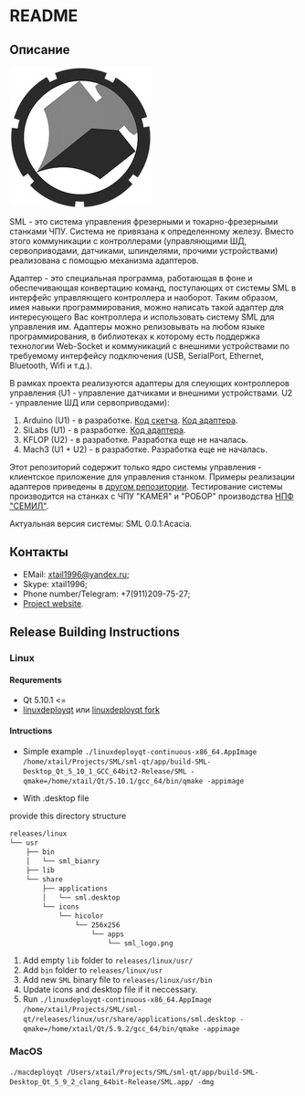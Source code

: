 # README #

## Описание ##

![SML_logo](./readme_files/sml_logo_mini.png)

SML - это система управления фрезерными и токарно-фрезерными станками ЧПУ. Система не привязана к определенному железу. Вместо этого коммуникации с контроллерами (управляющими ШД, сервоприводами, датчиками, шпинделями, прочими устройствами) реализована с помощью механизма адаптеров.

Адаптер - это специальная программа, работающая в фоне и обеспечивающая конвертацию команд, поступающих от системы SML в интерфейс управляющего контроллера и наоборот. Таким образом, имея навыки программирования, можно написать такой адаптер для интересующего Вас контроллера и использовать систему SML для управления им. Адаптеры можно релизовывать на любом языке программирования, в библиотеках к которому есть поддержка технологии Web-Socket и коммуникаций с внешними устройствами по требуемому интерфейсу подключения (USB, SerialPort, Ethernet, Bluetooth, Wifi и т.д.).

В рамках проекта реализуются адаптеры для слеующих контроллеров управления (U1 - управление датчиками и внешними устройствами. U2 - управление ШД или сервоприводами):

1. Arduino (U1) - в разработке. [Код скетча](https://bitbucket.org/applications-forge/arduinou1/src/master/). [Код адаптера](https://bitbucket.org/applications-forge/u1serialadapter/src/master/).
2. SiLabs (U1) - в разработке. [Код адаптера](https://bitbucket.org/applications-forge/usbxpressadapter/src/master/).
3. KFLOP (U2) - в разработке. Разработка еще не началась.
4. Mach3 (U1 + U2) - в разработке. Разработка еще не началась.

Этот репозиторий содержит только ядро системы управления - клиентское приложение для управления станком. Примеры реализации адаптеров приведены в [другом репозитории](https://bitbucket.org/account/user/applications-forge/projects/SML).
Тестирование системы производится на станках с ЧПУ "КАМЕЯ" и "РОБОР" производства [НПФ "СЕМИЛ"](https://semil.ru/).

Актуальная версия системы: SML 0.0.1:Acacia.

## Контакты ##

* EMail: xtail1996@yandex.ru;
* Skype: xtail1996;
* Phone number/Telegram: +7(911)209-75-27;
* [Project website](https://bitbucket.org/account/user/applications-forge/projects/SML).

## Release Building Instructions ##

### Linux ###

#### Requrements ####

* Qt 5.10.1 <=
* [linuxdeployqt](https://github.com/probonopd/linuxdeployqt) или [linuxdeployqt fork](https://github.com/ApplicationsForge/linuxdeployqt)

#### Intructions ####

* Simple example `./linuxdeployqt-continuous-x86_64.AppImage /home/xtail/Projects/SML/sml-qt/app/build-SML-Desktop_Qt_5_10_1_GCC_64bit2-Release/SML -qmake=/home/xtail/Qt/5.10.1/gcc_64/bin/qmake -appimage`

* With .desktop file

provide this directory structure

```
releases/linux
└── usr
    ├── bin
    │   └── sml_bianry
    ├── lib
    └── share
        ├── applications
        │   └── sml.desktop
        └── icons
            └── hicolor
                └── 256x256
                    └── apps
                        └── sml_logo.png
```

1. Add empty `lib` folder to `releases/linux/usr/`
1. Add `bin` folder to `releases/linux/usr`
1. Add new `SML` binary file to `releases/linux/usr/bin`
1. Update icons and desktop file if it neccessary.
1. Run `./linuxdeployqt-continuous-x86_64.AppImage /home/xtail/Projects/SML/sml-qt/releases/linux/usr/share/applications/sml.desktop -qmake=/home/xtail/Qt/5.9.2/gcc_64/bin/qmake -appimage`

### MacOS ###
`./macdeployqt /Users/xtail/Projects/SML/sml-qt/app/build-SML-Desktop_Qt_5_9_2_clang_64bit-Release/SML.app/ -dmg`
